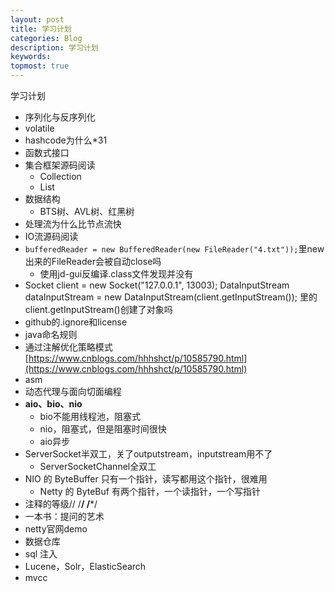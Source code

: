 ```yaml
---
layout: post
title: 学习计划
categories: Blog
description: 学习计划
keywords: 
topmost: true
---
```


学习计划

- 序列化与反序列化
- volatile
- hashcode为什么*31
- 函数式接口
- 集合框架源码阅读
	- Collection
	- List
- 数据结构
	- BTS树、AVL树、红黑树
- 处理流为什么比节点流快
- IO流源码阅读
- `bufferedReader = new BufferedReader(new FileReader("4.txt"));`里new出来的FileReader会被自动close吗
	- 使用jd-gui反编译.class文件发现并没有
- Socket client = new Socket("127.0.0.1", 13003);
  DataInputStream dataInputStream = new DataInputStream(client.getInputStream());
  里的client.getInputStream()创建了对象吗
- github的.ignore和license
- java命名规则
- 通过注解优化策略模式[https://www.cnblogs.com/hhhshct/p/10585790.html](https://www.cnblogs.com/hhhshct/p/10585790.html)
- asm
- 动态代理与面向切面编程
- **aio、bio、nio**
	- bio不能用线程池，阻塞式
	- nio，阻塞式，但是阻塞时间很快
	- aio异步
- ServerSocket半双工，关了outputstream，inputstream用不了
	- ServerSocketChannel全双工
- NIO 的 ByteBuffer 只有一个指针，读写都用这个指针，很难用
	- Netty 的 ByteBuf 有两个指针，一个读指针，一个写指针
- 注释的等级// /**/ /***/
- 一本书：提问的艺术
- netty官网demo
- 数据仓库
- sql 注入
- Lucene，Solr，ElasticSearch
- mvcc










